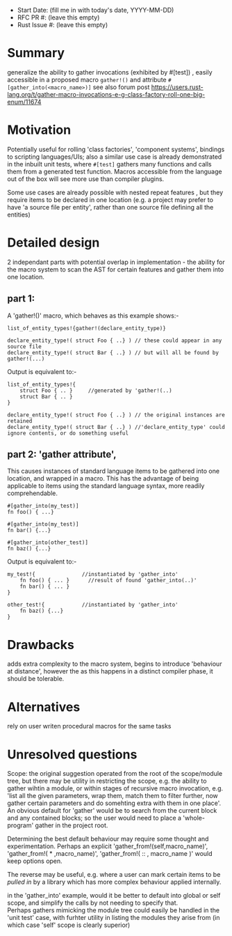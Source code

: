 - Start Date: (fill me in with today's date, YYYY-MM-DD)
- RFC PR #: (leave this empty)
- Rust Issue #: (leave this empty)

# Summary

generalize the ability to gather invocations (exhibited by #[test]) , easily accessible in a proposed macro ```gather!()``` and attribute ```#[gather_into(<macro_name>)]```
see also forum post https://users.rust-lang.org/t/gather-macro-invocations-e-g-class-factory-roll-one-big-enum/11674

# Motivation

Potentially useful for rolling 'class factories', 'component systems', bindings to scripting languages/UIs; also a similar use case is already demonstrated in the inbuilt unit tests, where ```#[test]``` gathers many functions and calls them from a generated test function. Macros accessible from the language out of the box will see more use than compiler plugins.

Some use cases are already possible with nested repeat features , but they require items to be declared in one location (e.g. a project may prefer to have 'a source file per entity', rather than one source file defining all the entities)

# Detailed design

2 independant parts with potential overlap in implementation - the ability for the macro system to scan the AST for certain features and gather them into one location.

## part 1: 
A 'gather!()' macro, which behaves as this example shows:-

    list_of_entity_types!{gather!(declare_entity_type)}
    
    declare_entity_type!( struct Foo { ..} ) // these could appear in any source file
    declare_entity_type!( struct Bar { ..} ) // but will all be found by gather!(...)

Output is equivalent to:-

    list_of_entity_types!{
        struct Foo { .. }     //generated by 'gather!(..)
        struct Bar { .. }
    }
    
    declare_entity_type!( struct Foo { ..} ) // the original instances are retained
    declare_entity_type!( struct Bar { ..} ) //'declare_entity_type' could ignore contents, or do something useful
    
    

## part 2: 'gather attribute', 
This causes instances of standard language items to be gathered into one location, and wrapped in a macro. This has the advantage of being applicable to items using the standard language syntax, more readily comprehendable.


    #[gather_into(my_test)]
    fn foo() { ...}
    
    #[gather_into(my_test)]
    fn bar() {...}

    #[gather_into(other_test)]
    fn baz() {...}

Output is equivalent to:-
    
    my_test!{               //instantiated by 'gather_into'
        fn foo() { ... }      //result of found 'gather_into(..)'
        fn bar() { ... }
    }
    
    other_test!{            //instantiated by 'gather_into'
        fn baz() {...}
    }
    

# Drawbacks

adds extra complexity to the macro system, begins to introduce 'behaviour at distance', however the as this happens in a distinct compiler phase, it should be tolerable.

# Alternatives

rely on user writen procedural macros for the same tasks


# Unresolved questions

Scope: the original suggestion operated from the root of the scope/module tree, but there may be utility in restricting the scope, e.g. the ability to gather wihtin a module, or within stages of recursive macro invocation, e.g. 'list all the given parameters, wrap them, match them to filter further, now gather certain parameters and do somehting extra with them in one place'.
An obvious default for 'gather' would be to search from the current block and any contained blocks; so the user would need to place a 'whole-program' gather in the project root.

Determining the best default behaviour may require some thought and experimentation. Perhaps an explicit 'gather_from!(self,macro_name)', 'gather_from!( * ,macro_name)', 'gather_from!( :: , macro_name )' would keep options open.

The reverse may be useful, e.g. where a user can mark certain items to be *pulled in* by a library which has more complex behaviour applied internally.

in the 'gather_into' example, would it be better to default into global or self scope, and simplify the calls by not needing to specify that.  
Perhaps gathers mimicking the module tree could easily be handled in the 'unit test' case, with furhter utility in listing the modules they arise from (in which case 'self' scope is clearly superior)
